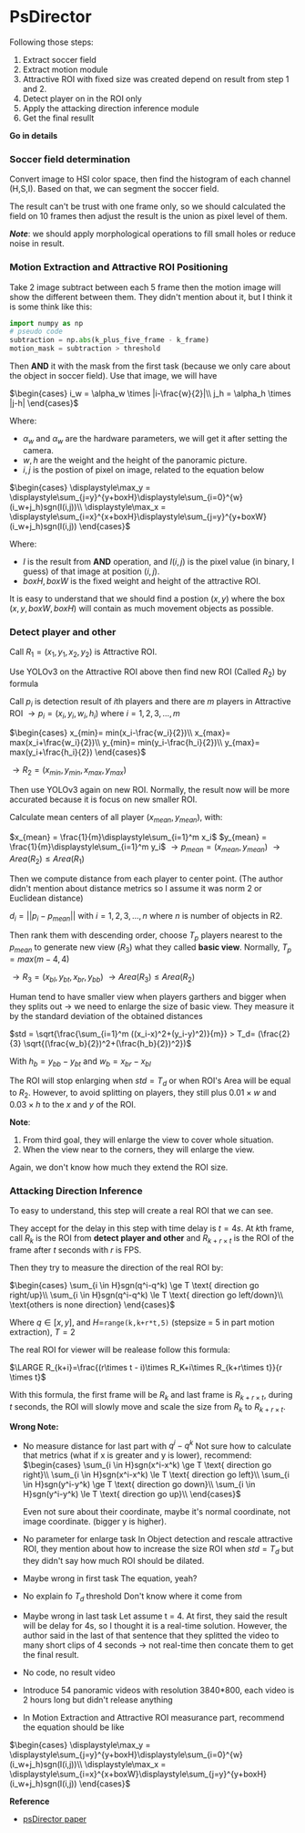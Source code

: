 # PsDirector

Following those steps:
1. Extract soccer field
2. Extract motion module
3. Attractive ROI with fixed size was created depend on result from step 1 and 2.
4. Detect player on in the ROI only
5. Apply the attacking direction inference module
6. Get the final resullt

**Go in details**

### Soccer field determination
Convert image to HSI color space, then find the histogram of each channel (H,S,I). Based on that, we can segment the soccer field.

The result can't be trust with one frame only, so we should calculated the field on 10 frames then adjust the result is the union as pixel level of them.

***Note***: we should apply morphological operations to fill small holes or reduce noise in result.

### Motion Extraction and Attractive ROI Positioning

Take 2 image subtract between each 5 frame then the motion image will show the different between them. They didn't mention about it, but I think it is some think like this:

```python
import numpy as np
# pseudo code
subtraction = np.abs(k_plus_five_frame - k_frame)
motion_mask = subtraction > threshold
```

Then **AND** it with the mask from the first task (because we only care about the object in soccer field). Use that image, we will have

$\begin{cases}
    i_w = \alpha_w \times |i-\frac{w}{2}|\\
    j_h = \alpha_h \times |j-h|
\end{cases}$

Where:
* $\alpha_w$ and $\alpha_w$ are the hardware parameters, we will get it after setting the camera.
* $w,h$ are the weight and the height of the panoramic picture.
* $i,j$ is the postion of pixel on image, related to the equation below

$\begin{cases}
    \displaystyle\max_y = \displaystyle\sum_{j=y}^{y+boxH}\displaystyle\sum_{i=0}^{w}(i_w+j_h)sgn(I(i,j))\\
    \displaystyle\max_x = \displaystyle\sum_{i=x}^{x+boxH}\displaystyle\sum_{j=y}^{y+boxW}(i_w+j_h)sgn(I(i,j))
\end{cases}$

Where:
* $I$ is the result from **AND** operation, and $I(i,j)$ is the pixel value (in binary, I guess) of that image at position $(i,j)$.
* $boxH,boxW$ is the fixed weight and height of the attractive ROI.

It is easy to understand that we should find a postion $(x,y)$ where the box $(x,y,boxW,boxH)$ will contain as much movement objects as possible.

### Detect player and other

Call $R_1=(x_1,y_1,x_2,y_2)$ is Attractive ROI.

Use YOLOv3 on the Attractive ROI above then find new ROI (Called $R_2$) by formula

Call $p_i$ is detection result of $i$th players and there are $m$ players in Attractive ROI $\rightarrow p_i=(x_i,y_i,w_i,h_i)$ where $i = 1,2,3,...,m$

$\begin{cases}
x_{min}= min(x_i-\frac{w_i}{2})\\
x_{max}= max(x_i+\frac{w_i}{2})\\
y_{min}= min(y_i-\frac{h_i}{2})\\
y_{max}= max(y_i+\frac{h_i}{2})
\end{cases}$

$\rightarrow R_2=(x_{min},y_{min},x_{max},y_{max})$

Then use YOLOv3 again on new ROI. Normally, the result now will be more accurated because it is focus on new smaller ROI.

Calculate mean centers of all player $(x_{mean}, y_{mean})$, with:

$x_{mean} = \frac{1}{m}\displaystyle\sum_{i=1}^m x_i$
$y_{mean} = \frac{1}{m}\displaystyle\sum_{i=1}^m y_i$
$\rightarrow p_{mean} = (x_{mean},y_{mean})$
$\rightarrow Area(R_2) \le Area(R_1)$

Then we compute distance from each player to center point. (The author didn't mention about distance metrics so I assume it was norm 2 or Euclidean distance)

$d_i=||p_i-p_{mean}||$ with $i=1,2,3,..., n$ where $n$ is number of objects in R2.

Then rank them with descending order, choose $T_p$ players nearest to the $p_{mean}$ to generate new view ($R_3$) what they called **basic view**. Normally, $T_p = max(m-4,4)$ 

$\rightarrow R_3 = (x_{bl},y_{bt},x_{br},y_{bb})$
$\rightarrow Area(R_3) \le Area(R_2)$

Human tend to have smaller view when players garthers and bigger when they splits out $\rightarrow$ we need to enlarge the size of basic view. They measure it by the standard deviation of the obtained distances

$std = \sqrt{\frac{\sum_{i=1}^m ((x_i-x)^2+(y_i-y)^2)}{m}} > T_d= (\frac{2}{3} \sqrt{(\frac{w_b}{2})^2+(\frac{h_b}{2})^2})$

With $h_b = y_{bb} - y_{bt}$ and $w_b = x_{br} - x_{bl}$

The ROI will stop enlarging when $std = T_d$ or when ROI's Area will be equal to $R_2$. However, to avoid splitting on players, they still plus $0.01 \times w$ and $0.03 \times h$ to the $x$ and $y$ of the ROI.

**Note**: 
1. From third goal, they will enlarge the view to cover whole situation.
2. When the view near to the corners, they will enlarge the view.

Again, we don't know how much they extend the ROI size.

### Attacking Direction Inference

To easy to understand, this step will create a real ROI that we can see.

They accept for the delay in this step with time delay is $t = 4s$. At $k$th frame, call $R_k$ is the ROI from **detect player and other** and $R_{k+r \times t}$ is the ROI of the frame after $t$ seconds with $r$ is FPS.

Then they try to measure the direction of the real ROI by:

$\begin{cases}
    \sum_{i \in H}sgn(q^i-q^k) \ge T \text{ direction go right/up}\\
    \sum_{i \in H}sgn(q^i-q^k) \le T \text{ direction go left/down}\\
    \text{others is none direction}
\end{cases}$

Where $q\in [x,y]$, and $H=$```range(k,k+r*t,5)``` (stepsize = 5 in part motion extraction), $T = 2$

The real ROI for viewer will be realease follow this formula:

$\LARGE R_{k+i}=\frac{(r\times t - i)\times R_K+i\times R_{k+r\times t}}{r \times t}$

With this formula, the first frame will be $R_k$ and last frame is $R_{k+r\times t}$, during $t$ seconds, the ROI will slowly move and scale the size from $R_k$ to $R_{k+r\times t}$.


**Wrong Note:**
* No measure distance for last part with $q^i - q^k$
  Not sure how to calculate that metrics (what if x is greater and y is lower), recommend:
$\begin{cases}
    \sum_{i \in H}sgn(x^i-x^k) \ge T \text{ direction go right}\\
    \sum_{i \in H}sgn(x^i-x^k) \le T \text{ direction go left}\\
    \sum_{i \in H}sgn(y^i-y^k) \ge T \text{ direction go down}\\
    \sum_{i \in H}sgn(y^i-y^k) \le T \text{ direction go up}\\
\end{cases}$

    Even not sure about their coordinate, maybe it's normal coordinate, not image coordinate. (bigger y is higher). 
* No parameter for enlarge task
  In Object detection and rescale attractive ROI, they mention about how to increase the size ROI when $std = T_d$ but they didn't say how much ROI should be dilated.
* Maybe wrong in first task
  The equation, yeah?
* No explain fo $T_d$ threshold
  Don't know where it come from
* Maybe wrong in last task
  Let assume t = 4. 
  At first, they said the result will be delay for 4s, so I thought it is a real-time solution. However, the author said in the last of that sentence that they splitted the video to many short clips of 4 seconds $\rightarrow$ not real-time then concate them to get the final result. 
* No code, no result video
* Introduce 54 panoramic videos with resolution 3840*800, each video is 2 hours long but didn't release anything
* In Motion Extraction and Attractive ROI measurance part, recommend the equation should be like
  
$\begin{cases}
    \displaystyle\max_y = \displaystyle\sum_{j=y}^{y+boxH}\displaystyle\sum_{i=0}^{w}(i_w+j_h)sgn(I(i,j))\\
    \displaystyle\max_x = \displaystyle\sum_{i=x}^{x+boxW}\displaystyle\sum_{j=y}^{y+boxH}(i_w+j_h)sgn(I(i,j))
\end{cases}$

**Reference**
* [psDirector paper](https://link.springer.com/chapter/10.1007/978-3-030-05716-9_18)